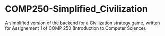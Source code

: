 # COMP250-Simplified_Civilization
A simplified version of the backend for a Civilization strategy game, written for Assignement 1 of COMP 250 (Introduction to Computer Science).
